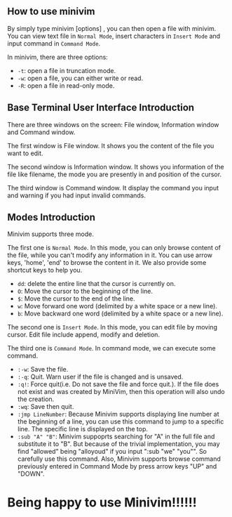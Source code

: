## How to use minivim

By simply type minivim [options] <filename>, you can then open a file with minivim. You can view text file in `Normal Mode`, insert characters in `Insert Mode` and input command in `Command Mode`. 

In minivim, there are three options:
- `-t`: open a file in truncation mode.
- `-w`: open a file, you can either write or read.
- `-R`: open a file in read-only mode.

## Base Terminal User Interface Introduction

There are three windows on the screen: File window, Information window and Command window.

The first window is File window. It shows you the content of the file you want to edit.

The second window is Information window. It shows you information of the file like filename, the mode you are presently in and position of the cursor.

The third window is Command window. It display the command you input and warning if you had input invalid commands.

## Modes Introduction

Minivim supports three mode.

The first one is `Normal Mode`. In this mode, you can only browse content of the file, while you can't modify any information in it. You can use arrow keys, 'home', 'end' to browse the content in it. We also provide some shortcut keys to help you.
- `dd`: delete the entire line that the cursor is currently on.
- `O`: Move the cursor to the beginning of the line.
- `$`: Move the cursor to the end of the line.
- `w`: Move forward one word (delimited by a white space or a new line).
- `b`: Move backward one word (delimited by a white space or a new line).

The second one is `Insert Mode`. In this mode, you can edit file by moving cursor. Edit file include append, modify and deletion.

The third one is `Command Mode`. In command mode, we can execute some command.
- `:-w`: Save the file.
- `:-q`: Quit. Warn user if the file is changed and is unsaved.
- `:q!`: Force quit(i.e. Do not save the file and force quit.). If the file does not exist and was created by MiniVim, then this operation will also undo the creation.
- `:wq`: Save then quit.
- `:jmp LineNumber`: Because Minivim supports displaying line number at the beginning of a line, you can use this command to jump to a specific line. The specific line is displayed on the top.
- `:sub "A" "B"`: Minivim suppoprts searching for "A" in the full file and substitute it to "B". But because of the trivial implementation, you may find "allowed" being "alloyoud" if you input ":sub "we" "you"". So carefully use this command.
Also, Minivim supports browse command previously entered in Command Mode by press arrow keys "UP" and "DOWN".

# Being happy to use Minivim!!!!!!
